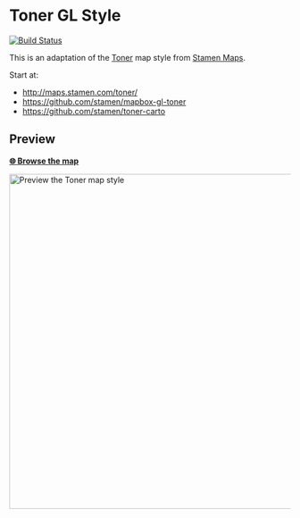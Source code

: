 # Toner GL Style
[![Build Status](https://travis-ci.org/openmaptiles/toner-gl-style.svg?branch=master)](https://travis-ci.org/openmaptiles/maptiler-toner-gl-style)

This is an adaptation of the [Toner](https://github.com/stamen/toner-carto) map style from [Stamen Maps](http://maps.stamen.com/).

Start at:
- http://maps.stamen.com/toner/
- https://github.com/stamen/mapbox-gl-toner
- https://github.com/stamen/toner-carto

## Preview

**[:globe_with_meridians: Browse the map](https://openmaptiles.github.io/maptiler-toner-gl-style/)**

<img src="https://openmaptiles.org/img/styles/toner.jpg" width="600" title="Preview the Toner map style">


